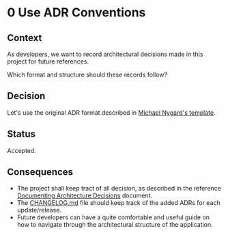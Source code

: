 <!--
© 2019-2023 Marco Bresciani

Copying and distribution of this file, with or without modification, are
permitted in any medium without royalty provided the copyright notice
and this notice are preserved.
This file is offered as-is, without any warranty.

SPDX-FileCopyrightText: 2019-2023 Marco Bresciani

SPDX-License-Identifier: FSFAP
-->
# 0 Use ADR Conventions

## Context

As developers, we want to record architectural decisions made in this
project for future references.

Which format and structure should these records follow?

## Decision

Let's use the original ADR format described in
[Michael Nygard's template](http://thinkrelevance.com/blog/2011/11/15/documenting-architecture-decisions).

## Status

Accepted.

## Consequences

* The project shall keep tract of all decision, as described in the
  reference
  [Documenting Architecture Decisions](http://thinkrelevance.com/blog/2011/11/15/documenting-architecture-decisions)
  document.
* The [CHANGELOG.md](CHANGELOG.md) file should keep track of the
  added ADRs for each update/release.
* Future developers can have a quite comfortable and useful guide on how
  to navigate through the architectural structure of the application.
